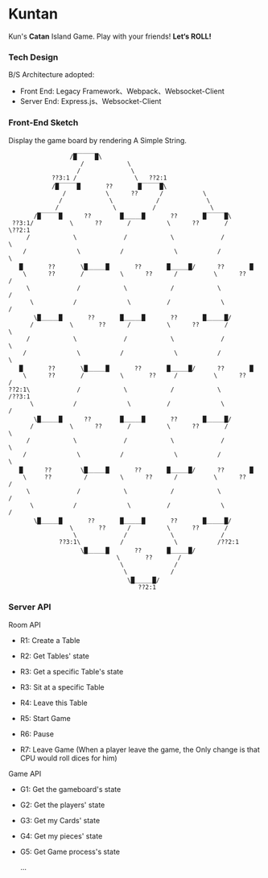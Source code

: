 # Kuntan
Kun's **Catan** Island Game. Play with your friends! **Let‘s ROLL!**



### Tech Design

B/S Architecture adopted: 

- Front End: Legacy Framework、Webpack、Websocket-Client
- Server End: Express.js、Websocket-Client



### Front-End Sketch

Display the game board by rendering A Simple String.

					 /█￣￣￣█\
				        /            \
				       /              \
				??3:1 /                \   ??2:1
			    /█￣￣￣█       ??       █￣￣￣█\
		           /           \      ??      /           \
		       	  /             \            /             \
		         /               \          /               \
	       /█￣￣￣█      ??        █＿＿＿█       ??       █￣￣￣█\
	 ??3:1/          \      ??       /          \      ??       /          \??2:1
	     /            \             /            \             /            \
	    /	           \           /              \           /              \
	   █ 	   ??       \█＿＿＿█       ??       █＿＿＿█/      ??       █
	    \      ??       /          \      ??      /          \      ??       /
	     \             /            \            /            \             /
	      \           /              \          /              \           /
	       \█＿＿＿█       ??       █＿＿＿█       ??       █＿＿＿█/
	      /          \       ??      /          \      ??       /          \
	     /            \             /            \             /            \
	    /	           \           /              \           /              \
	   █ 	   ??       \█＿＿＿█       ??       █＿＿＿█/      ??       █
	    \      ??       /          \       ??     /          \      ??       /
	??2:1\             /            \            /            \             /??3:1
	      \           /              \          /              \           /
	       \█＿＿＿█      ??        █＿＿＿█       ??       █＿＿＿█/
	      /          \      ??       /          \      ??       /          \
	     /            \             /            \             /            \
	    /	           \           /              \           /              \
	   █ 	  ??        \█＿＿＿█       ??       █＿＿＿█/      ??       █
	    \     ??         /         \      ??      /          \      ??       /
	     \             /            \            /            \             /
	      \           /              \          /              \           /
	       \█＿＿＿█       ??       █＿＿＿█       ??       █＿＿＿█/
	                 \       ??      /          \      ??       /
	                  \             /            \             /
	              ??3:1\           /              \           /??2:1
	                    \█＿＿＿█       ??       █＿＿＿█/
	                              \       ??       /
	                               \              /
	                                \            /
	                                 \█＿＿＿█/
	                                    ??2:1
	                                  
	
	
	
	


### Server API

Room API

- R1: Create a Table

- R2: Get Tables' state
- R3: Get a specific Table's state
- R3: Sit at a specific Table
- R4: Leave this Table
- R5: Start Game
- R6: Pause
- R7: Leave Game (When a player leave the game, the Only change is that CPU would roll dices for him)

Game API

- G1: Get the gameboard's state

- G2: Get the players' state

- G3: Get my Cards' state

- G4: Get my pieces' state

- G5: Get Game process's state

  ...